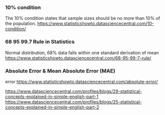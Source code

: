 ### 10% condition
The 10% condition states that sample sizes should be no more than 10% of the population.
https://www.statisticshowto.datasciencecentral.com/10-condition/

### 68 95 99.7 Rule in Statistics
Normal distribution, 68% data falls within one standard derivation of mean
https://www.statisticshowto.datasciencecentral.com/68-95-99-7-rule/

### Absolute Error & Mean Absolute Error (MAE)
error
https://www.statisticshowto.datasciencecentral.com/absolute-error/


https://www.datasciencecentral.com/profiles/blogs/29-statistical-concepts-explained-in-simple-english-part-1
https://www.datasciencecentral.com/profiles/blogs/25-statistical-concepts-explained-in-simple-english-part-2
